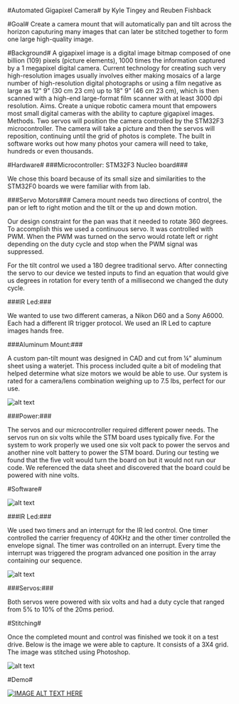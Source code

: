#Automated Gigapixel Camera#
by Kyle Tingey and Reuben Fishback

#Goal#
Create a camera mount that will automatically pan and tilt across the horizon caputuring many images that can later be stitched together 
to form one large high-quality image.

#Background#
A gigapixel image is a digital image bitmap composed of one billion (109) pixels (picture elements), 1000 times the information captured 
by a 1 megapixel digital camera. Current technology for creating such very high-resolution images usually involves either making mosaics 
of a large number of high-resolution digital photographs or using a film negative as large as 12" 9" (30 cm 23 cm) up to 18" 9" (46 cm 23 
cm), which is then scanned with a high-end large-format film scanner with at least 3000 dpi resolution. Aims. Create a unique robotic 
camera mount that empowers most small digital cameras with the ability to capture gigapixel images. Methods. Two servos will position the 
camera controlled by the STM32F3 microcontroller. The camera will take a picture and then the servos will reposition, continuing until the
grid of photos is complete. The built in software works out how many photos your camera will need to take, hundreds or even thousands.  

#Hardware#
###Microcontroller: STM32F3 Nucleo board###

We chose this board because of its small size and similarities to the STM32F0 boards we were familiar with from lab.

###Servo Motors###
Camera mount needs two directions of control, the pan or left to right motion and the tilt or the up and down motion. 

Our design constraint for the pan was that it needed to rotate 360 degrees. To accomplish this we used a continuous servo. It was controlled with PWM. When the PWM was turned on the servo would rotate left or right depending on the duty cycle and stop when the PWM signal was suppressed.

For the tilt control we used a 180 degree traditional servo. After connecting the servo to our device we tested inputs to find an equation that would give us degrees in rotation for every tenth of a millisecond we changed the duty cycle.

###IR Led:###

We wanted to use two different cameras, a Nikon D60 and a Sony A6000. Each had a different IR trigger protocol. We used an IR Led to capture images hands free.

###Aluminum Mount:###

A custom pan-tilt mount was designed in CAD and cut from ¼” aluminum sheet using a waterjet.  This process included quite a bit of modeling that helped determine what size motors we would be able to use. Our system is rated for a camera/lens combination weighing up to 7.5 lbs, perfect for our use.  

![alt text](https://github.com/ktingey/portfolio/blob/master/giga.pix/schematics/mount.png)

###Power:###

The servos and our microcontroller required different power needs. The servos run on six volts while the STM board uses typically five. For the system to work properly we used one six volt pack to power the servos and another nine volt battery to power the STM board. During our testing we found that the five volt would turn the board on but it would not run our code. We referenced the data sheet and discovered that the board could be powered with nine volts.

#Software#

![alt text](https://github.com/ktingey/portfolio/blob/master/giga.pix/diagrams/component%20level%20diagram.png)

###IR Led:###

We used two timers and an interrupt for the IR led control. One timer controlled the carrier frequency of 40KHz and the other timer controlled the envelope signal. The timer was controlled on an interrupt. Every time the interrupt was triggered the program advanced one position in the array containing our sequence.

![alt text](https://github.com/ktingey/portfolio/blob/master/giga.pix/diagrams/IR_OUT%20diagram.png)


###Servos:###

Both servos were powered with six volts and had a duty cycle that ranged from 5% to 10% of the 20ms period.

#Stitching#

Once the completed mount and control was finished we took it on a test drive. Below is the image we were able to capture. It consists of a 3X4 grid. The image was stitched using Photoshop.

![alt text](https://github.com/ktingey/portfolio/blob/master/giga.pix/results/NikonD60PanoFromU.jpg)

#Demo#

[![IMAGE ALT TEXT HERE](http://img.youtube.com/vi/iDO9gcb2CD4/0.jpg)](https://www.youtube.com/watch?v=iDO9gcb2CD4)
